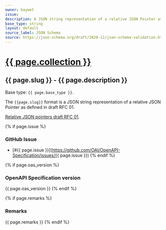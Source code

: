 ```yaml
---
owner: baywet
issue:
description: A JSON string representation of a relative JSON Pointer as defined in draft RFC 01
base_type: string
layout: default
source_label: JSON Schema
source: https://json-schema.org/draft/2020-12/json-schema-validation.html#name-json-pointers
---
```


# <a href="..">{{ page.collection }}</a>

## {{ page.slug }} - {{ page.description }}

Base type: `{{ page.base_type }}`.

The `{{page.slug}}` format is a JSON string representation of a relative JSON Pointer as defined in draft RFC 01.

[Relative JSON pointers draft RFC 01](https://datatracker.ietf.org/doc/html/draft-handrews-relative-json-pointer-01).

{% if page.issue %}
### GitHub Issue

* [#{{ page.issue }}](https://github.com/OAI/OpenAPI-Specification/issues/{{ page.issue }})
{% endif %}

{% if page.oas_version %}
### OpenAPI Specification version

{{ page.oas_version }}
{% endif %}

{% if page.remarks %}
### Remarks

{{ page.remarks }}
{% endif %}
